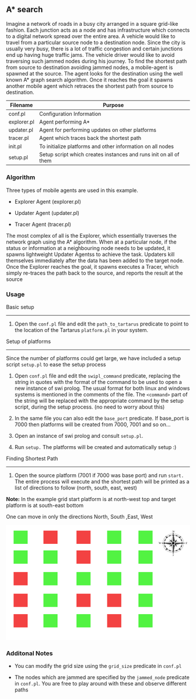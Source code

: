 ## A* search
Imagine a network of roads in a busy city arranged in a square grid-like fashion. Each junction acts as a node and has infrastructure which connects to a digital network spread over the entire area. A vehicle would like to travel from a particular source node to a destination node. Since the city is usually very busy, there is a lot of traffic congestion and certain junctions end up having huge traffic jams. The vehicle driver would like to avoid traversing such jammed nodes during his journey. To find the shortest path from source to destination avoiding jammed nodes, a mobile-agent is spawned at the source. The agent looks for the destination using the well known A* graph search algorithm. Once it reaches the goal it spawns another mobile agent which retraces the shortest path from source to destination.

| Filename      | Purpose                                                           |
| --------      | ----------------------------------------------------------------- |
| conf.pl       | Configuration Information                                         |
| explorer.pl   | Agent performing A*                                               |
| updater.pl    | Agent for performing updates on other platforms                   |
| tracer.pl     | Agent which traces back the shortest path                         |
| init.pl       | To initialize platforms and other information on all nodes        |
| setup.pl      | Setup script which creates instances and runs init on all of them |


### Algorithm
Three types of mobile agents are used in this example.

* Explorer Agent (explorer.pl)

* Updater Agent (updater.pl)

* Tracer Agent (tracer.pl)

The most complex of all is the Explorer, which essentially traverses the network graph using the A* algorithm. When at a particular node, if the status or information at a neighbouring node needs to be updated, it spawns lightweight Updater Agentss to achieve the task. Updaters kill themselves immediately after the data has been added to the target node. Once the Explorer reaches the goal, it spawns executes a Tracer, which simply re-traces the path back to the source, and reports the result at the source


### Usage

Basic setup
________

1. Open the `conf.pl` file and edit the `path_to_tartarus` predicate to point to the location of the Tartarus `platform.pl` in your system.


Setup of platforms
___________________

Since the number of platforms could get large, we have included a setup script `setup.pl` to ease the setup process

1. Open `conf.pl` file and edit the `swipl_command` predicate, replacing the string in quotes with the format of the command to be used to open a new instance of swi prolog. The usual format for both linux and windows systems is mentioned in the comments of the file. The `<command>` part of the string will be replaced with the appropriate command by the setup script, during the setup process. (no need to worry about this)

2. In the same file you can also edit the `base_port` predicate. If base_port is 7000 then platforms will be created from 7000, 7001 and so on... 

3. Open an instance of swi prolog and consult `setup.pl`.

4. Run `setup.` The platforms will be created and automatically setup :)


Finding Shortest Path
_____________________

1. Open the source platform (7001 if 7000 was base port) and run `start.` The entire process will execute and the shortest path will be printed as a list of directions to follow (north, south, east, west)


**Note:** In the example grid start platform is at north-west top and target platform is at south-east bottom

One can move in only the directions North, South ,East, West

![example grid](https://raw.githubusercontent.com/webglider/tartarus-examples/master/a-star/grid.png "Grid in Example")


### Additonal Notes

* You can modify the grid size using the `grid_size` predicate in `conf.pl`

* The nodes which are jammed are specified by the `jammed_node` predicate in `conf.pl`. You are free to play around with these and observe different paths




  
